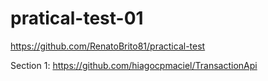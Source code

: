 # pratical-test-01


https://github.com/RenatoBrito81/practical-test


Section 1:
https://github.com/hiagocpmaciel/TransactionApi
